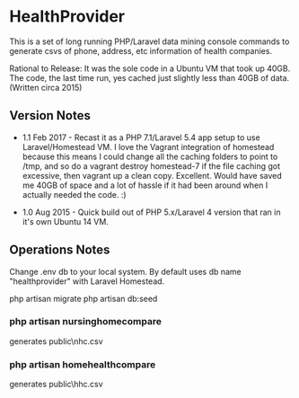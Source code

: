 # HealthProvider

This is a set of long running PHP/Laravel data mining console commands to generate csvs of phone, address, etc information of health companies. 

Rational to Release: It was the sole code in a Ubuntu VM that took up 40GB. The code, the last time run, yes cached just slightly less than 40GB of data. (Written circa 2015)

## Version Notes

* 1.1 Feb 2017 - Recast it as a PHP 7.1/Laravel 5.4 app setup to use Laravel/Homestead VM. I love the Vagrant integration of homestead because this means I could change all the caching folders to point to /tmp, and so do a vagrant destroy homestead-7 if the file caching got excessive, then vagrant up a clean copy. Excellent. Would have saved me 40GB of space and a lot of hassle if it had been around when I actually needed the code. :) 

* 1.0 Aug 2015 - Quick build out of PHP 5.x/Laravel 4 version that ran in it's own Ubuntu 14 VM.

## Operations Notes 

Change .env db to your local system. By default uses db name "healthprovider" with Laravel Homestead.

php artisan migrate
php artisan db:seed

### php artisan nursinghomecompare

generates public\nhc.csv

### php artisan homehealthcompare

generates public\hhc.csv

